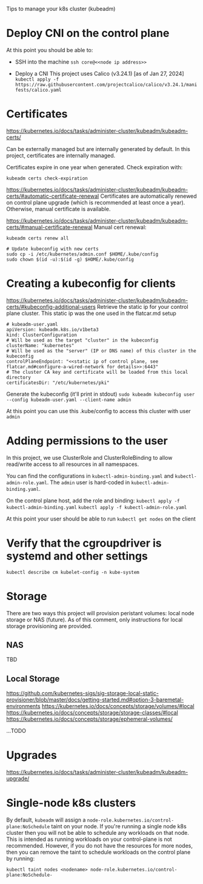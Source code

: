 Tips to manage your k8s cluster (kubeadm)

# Deploy CNI on the control plane
At this point you should be able to:

* SSH into the machine
`ssh core@<<node ip address>>`

* Deploy a CNI
This project uses Calico (v3.24.1) [as of Jan 27, 2024]
`kubectl apply -f https://raw.githubusercontent.com/projectcalico/calico/v3.24.1/manifests/calico.yaml`

# Certificates
https://kubernetes.io/docs/tasks/administer-cluster/kubeadm/kubeadm-certs/

Can be externally managed but are internally generated by default.
In this project, certificates are internally managed.

Certificates expire in one year when generated. Check expiration with:
```
kubeadm certs check-expiration
```

https://kubernetes.io/docs/tasks/administer-cluster/kubeadm/kubeadm-certs/#automatic-certificate-renewal
Certificates are automatically renewed on control plane upgrade (which is recommended at least once a year). Otherwise, manual certificate is available.

https://kubernetes.io/docs/tasks/administer-cluster/kubeadm/kubeadm-certs/#manual-certificate-renewal
Manual cert renewal:
```
kubeadm certs renew all

# Update kubeconfig with new certs
sudo cp -i /etc/kubernetes/admin.conf $HOME/.kube/config
sudo chown $(id -u):$(id -g) $HOME/.kube/config
```

# Creating a kubeconfig for clients
https://kubernetes.io/docs/tasks/administer-cluster/kubeadm/kubeadm-certs/#kubeconfig-additional-users
Retrieve the static ip for your control plane cluster. This static ip was the one used in the flatcar.md setup

```
# kubeadm-user.yaml
apiVersion: kubeadm.k8s.io/v1beta3
kind: ClusterConfiguration
# Will be used as the target "cluster" in the kubeconfig
clusterName: "kubernetes"
# Will be used as the "server" (IP or DNS name) of this cluster in the kubeconfig
controlPlaneEndpoint: "<<static ip of control plane, see flatcar.md#configure-a-wired-network for details>>:6443"
# The cluster CA key and certificate will be loaded from this local directory
certificatesDir: "/etc/kubernetes/pki"
```

Generate the kubeconfig (it'll print in stdout)
`sudo kubeadm kubeconfig user --config kubeadm-user.yaml --client-name admin`

At this point you can use this .kube/config to access this cluster with user `admin`

# Adding permissions to the user
In this project, we use ClusterRole and ClusterRoleBinding to allow read/write access to all resources in all namespaces.

You can find the configurations in `kubectl-admin-binding.yaml` and `kubectl-admin-role.yaml`.
The `admin` user is hard-coded in `kubectl-admin-binding.yaml`.

On the control plane host, add the role and binding:
`kubectl apply -f kubectl-admin-binding.yaml`
`kubectl apply -f kubectl-admin-role.yaml`

At this point your user should be able to run `kubectl get nodes` on the client

# Verify that the cgroupdriver is systemd and other settings
`kubectl describe cm kubelet-config -n kube-system`

# Storage
There are two ways this project will provision peristant volumes: local node storage or NAS (future). As of this comment, only instructions for local storage provisioning are provided.

## NAS
TBD

## Local Storage
https://github.com/kubernetes-sigs/sig-storage-local-static-provisioner/blob/master/docs/getting-started.md#option-3-baremetal-environments
https://kubernetes.io/docs/concepts/storage/volumes/#local
https://kubernetes.io/docs/concepts/storage/storage-classes/#local
https://kubernetes.io/docs/concepts/storage/ephemeral-volumes/

...TODO

# Upgrades
https://kubernetes.io/docs/tasks/administer-cluster/kubeadm/kubeadm-upgrade/

# Single-node k8s clusters
By default, `kubeadm` will assign a `node-role.kubernetes.io/control-plane:NoSchedule` taint on your node. If you're running a single node k8s cluster then you will not be able to schedule any workloads on that node. This is intended as running workloads on your control-plane is not recommended. However, if you do not have the resources for more nodes, then you can remove the taint to schedule workloads on the control plane by running:

```
kubectl taint nodes <nodename> node-role.kubernetes.io/control-plane:NoSchedule-
```